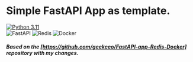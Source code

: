 # Simple FastAPI App as template.

[![Python 3.11](https://img.shields.io/badge/python-3.11+-green.svg)](https://www.python.org/downloads/release/python-3110/)\
![FastAPI](https://img.shields.io/badge/FastAPI-005571?style=for-the-badge&logo=fastapi)
![Redis](https://img.shields.io/badge/redis-%23DD0031.svg?style=for-the-badge&logo=redis&logoColor=white)
![Docker](https://img.shields.io/badge/docker-%23316192.svg?style=for-the-badge&logo=docker&logoColor=white)

##### Based on the [https://github.com/geekceo/FastAPI-app-Redis-Docker] repository with my changes.